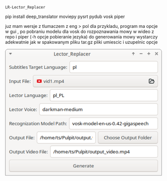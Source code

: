     LR-Lector_Replacer

pip install deep_translator moviepy pysrt pydub vosk piper


juz mam wersje z tlumaczem z eng > pol dla przykladu, program ma opcje w gui , po pobraniu modelu dla vosk do rozpoznawania mowy w wideo z repo i piper (-h opcje pobieranie jezyka) do generowania mowy wystarczy adekwatnie jak w spakowanym pliku tar.gz pliki umiescic i uzupelnic opcje





<img width="964" alt="LR-Lector_Replacer" src="https://github.com/stpf99/LR-Lector_Replacer/blob/b69027bcaccd69d2067f2a2645ed697cb65606f9/Lector-Replacer.png">
